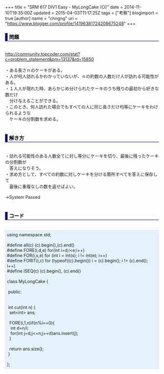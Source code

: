 +++
title = "SRM 617 DIV1 Easy - MyLongCake (○)"
date = 2014-11-10T19:35:00Z
updated = 2015-04-03T11:17:25Z
tags = ["考察"]
blogimport = true 
[author]
	name = "chngng"
	uri = "https://www.blogger.com/profile/14196381724208675248"
+++

<div dir="ltr" style="text-align: left;" trbidi="on"><h3 style="border-bottom: 2px solid slateblue; border-left: 8px solid navy; color: black; padding: 0px 0px 1px 5px;">問題 </h3><br /><a href="http://community.topcoder.com/stat?c=problem_statement&amp;pm=13137&amp;rd=15850" target="_blank">http://community.topcoder.com/stat?c=problem_statement&amp;pm=13137&amp;rd=15850</a><br /><br />・ある長さｎのケーキがある。<br />・人が何人訪れるかわかっていないが、ｎの約数の人数だけ人が訪れる可能性がある。<br />・１人人が現れた時、あらかじめ分けられたケーキのうち残りの最初から好きな数だけ<br />　分け与えることができる。<br />・このとき、何人訪れた場合でもすべての人に同じ長さだけ均等にケーキをわけられるような<br />　ケーキの分割数を求める。<br /><br /><h3 style="border-bottom: 2px solid slateblue; border-left: 8px solid navy; color: black; padding: 0px 0px 1px 5px;">解き方 </h3><br />・訪れる可能性のある人数全てに対し等分にケーキを切り、最後に残ったケーキの分割数が<br />　答えになりそう。<br />・求め方として、すべての約数に対しケーキを分ける箇所すべてを答えに保存して<br />　最後に重複なしの数を返せばよい。<br /><br />→System Passed<br /><br /><h3 style="border-bottom: 2px solid slateblue; border-left: 8px solid navy; color: black; padding: 0px 0px 1px 5px;">コード </h3><br /><div style="background-color: #e3f2fb; border: 1px dotted #CCCCCC; padding: 5px;">using namespace std;<br /><br />#define all(c) (c).begin(),(c).end()<br />#define FORE(i,d,e) for(int i=d;i&lt;e;i++)<br />#define FOR(i,s,e) for (int i = int(s); i != int(e); i++)<br />#define FORIT(i,c) for (typeof((c).begin()) i = (c).begin(); i != (c).end(); i++)<br />#define ISEQ(c) (c).begin(), (c).end()<br /><br />class MyLongCake {<br /><br /><span class="Apple-tab-span" style="white-space: pre;"> </span>public:<br /><br /><br /><span class="Apple-tab-span" style="white-space: pre;"> </span>int cut(int n) {<br /><span class="Apple-tab-span" style="white-space: pre;">  </span>set&lt;int&gt; ans;<br /><br /><span class="Apple-tab-span" style="white-space: pre;">  </span>FORE(i,1,n)if(n%i==0){<br /><span class="Apple-tab-span" style="white-space: pre;">   </span>int d=n/i;<br /><span class="Apple-tab-span" style="white-space: pre;">   </span>for(int j=d;j&lt;=n;j+=d)ans.insert(j);<br /><span class="Apple-tab-span" style="white-space: pre;">  </span>}<br /><br /><span class="Apple-tab-span" style="white-space: pre;">  </span>return ans.size();<br /><span class="Apple-tab-span" style="white-space: pre;"> </span>}<br /><br />};</div></div>
